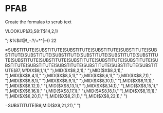 # PFAB


Create the formulas to scrub text



VLOOKUP($B3,$S$8:$T$14,2,1)


";'&%$#@!_-.?/\+*^|~()  22

=SUBSTITUTE(SUBSTITUTE(SUBSTITUTE(SUBSTITUTE(SUBSTITUTE(SUBSTITUTE(SUBSTITUTE(SUBSTITUTE(SUBSTITUTE(SUBSTITUTE(SUBSTITUTE(SUBSTITUTE(SUBSTITUTE(SUBSTITUTE(SUBSTITUTE(SUBSTITUTE(SUBSTITUTE(SUBSTITUTE(SUBSTITUTE(SUBSTITUTE(SUBSTITUTE(SUBSTITUTE($B7,MID($X$8,1,1)," "),MID($X$8,2,1)," "),MID($X$8,3,1)," "),MID($X$8,4,1)," "),MID($X$8,5,1)," "),MID($X$8,6,1)," "),MID($X$8,7,1)," "),MID($X$8,8,1)," "),MID($X$8,9,1)," "),MID($X$8,10,1)," "),MID($X$8,11,1)," "),MID($X$8,12,1)," "),MID($X$8,13,1)," "),MID($X$8,14,1)," "),MID($X$8,15,1)," "),MID($X$8,16,1)," "),MID($X$8,17,1)," "),MID($X$8,18,1)," "),MID($X$8,19,1)," "),MID($X$8,20,1)," "),MID($X$8,21,1)," "),MID($X$8,22,1)," ")

=SUBSTITUTE(B8,MID($X8,21,21)," ")
